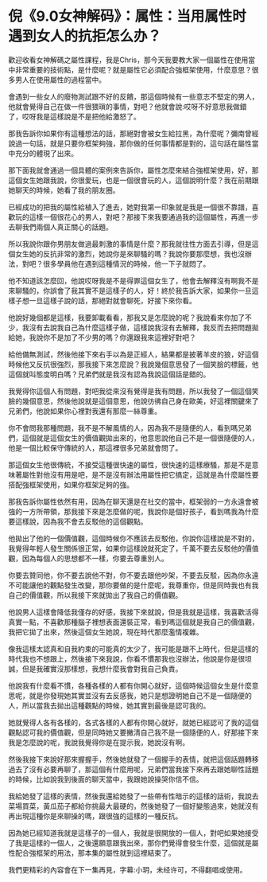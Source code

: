 # 倪《9.0女神解码》：属性：当用属性时遇到女人的抗拒怎么办？

歡迎收看女神解碼之屬性課程，我是Chris，那今天我要教大家一個屬性在使用當中非常重要的技術點，是什麼呢？就是屬性它必須配合強框架使用，什麼意思？很多男人在使用屬性的過程當中。

會遇到一些女人的廢物測試跟不好的反饋，那這個時候有一些意志不堅定的男人，他就會覺得自己在做一件很猥瑣的事情，對吧？他就會說:哎呀不好意思我做錯了，哎呀我是這樣說是不是把他給激怒了。

那我告訴你如果你有這種想法的話，那絕對會被女生給拉黑，為什麼呢？彌南曾經說過一句話，就是只要你框架夠強，那你做的任何事情都是對的，這句話在屬性當中充分的體現了出來。

那下面我就會通過一個具體的案例來告訴你，屬性怎麼來結合強框架使用，好，那這個女生她跟我說，你很愛玩，也是一個很會玩的人，這個說明什麼？我在前期跟她聊天的時候，她看了我的朋友圈。

已經成功的把我的屬性給植入了進去，她對我第一印象就是我是一個很不靠譜，喜歡玩的這樣一個很花心的男人，對吧？那接下來我要通過我的這個屬性，再進一步去聊我們兩個人真正關心的話題。

所以我說你跟你男朋友做過最刺激的事情是什麼？那我就往性方面去引導，但是這個女生她的反抗非常的激烈，她說你是來聊騷的嗎？我說你要那麼想，我也沒辦法，對吧？很多學員他在遇到這種情況的時候，他一下子就悶了。

他不知道該怎麼回，他說哎呀我是不是得罪這個女生了，他會去解釋沒有啊我不是來聊騷的，你誤會了我其實不是這樣子的人，好！終於我告訴大家，如果你一旦這樣子想一旦這樣子說的話，那絕對就會聊死，好接下來你看。

他說好幾個都是這樣，我要卸載看看，那我又是怎麼說的呢？我說看來你加了不少，我沒有去說我自己為什麼這樣子做，這樣說我沒有去解釋，我反而去把問題拋給她，我說你不是加了不少男的嗎？你還跟我來這裡好對吧？

給他備無測試，然後他接下來右手以為是正經人，結果都是披著羊皮的狼，好這個時候他又反抗很強烈，那我接下來怎麼說？我說幾個意思發了一個笑臉的標籤，他這個就叫態度明白嗎？兄弟們就是我沒有認為我說這個話是錯的。

我覺得你這個人有問題，對吧我從來沒有覺得是我有問題，所以我發了一個這個笑臉的幾個意思，然後他說就是這個意思，他說彷彿自己身在歐美，好這裡關鍵來了兄弟們，他說如果你心裡對我還有那麼一絲尊重。

你不會問我那種問題，我不是不解風情的人，因為我不是隨便的人，看到嗎兄弟們，這個就是這個女生的價值觀拋出來的，他意思說他自己不是一個很隨便的人，他是一個比較保守傳統的人，那這裡很多兄弟就會問了。

那這個女生他很傳統，不接受這種很快速的屬性，很快速的這樣療騷，那是不是意味著屬性對他沒有用是吧，是不是沒有辦法用屬性把它搞定，這就是為什麼屬性要搭配強框架使用，如果你框架足夠的強。

那我告訴你屬性依然有用，因為在聊天還是在社交的當中，框架弱的一方永遠會被強的一方所帶領，那我接下來是怎麼做的呢，我說你是個好孩子，看到嗎我為什麼要這樣說，因為我不會去反駁他的這個觀點。

他拋出了他的一個價值觀，這個時候你不應該去反駁他，你說你這樣說是不對的，我覺得年輕人發生關係很正常，如果你這樣說就死定了，千萬不要去反駁他的價值觀，因為每個人的思想都不一樣，你要去尊重別人。

你要去贊同他，你不要去說他不對，你不要去跟他吵架，不要去反駁，因為你永遠不可能讓他的觀點發生改變，那你要做的是什麼呢，我尊重你，但是同時我也有我自己的價值觀，所以我接下來就拋出了我自己的價值觀。

他說男人這樣會降低我僅存的好感，我接下來就說，但是我就是這樣，我喜歡活得真實一點，不喜歡那種腦子裡想表面還裝正常，看到嗎這個就是我自己的價值觀，我把它拋了出來，然後這個女生她說，現在時代那麼濫情複雜。

像我這樣太認真和自我約束的可能真的太少了，我可能是跟不上時代，但是這樣的時代我也不想跟上，然後接下來我說，你看不慣那我也沒辦法，他說是你是很坦誠，但是我確實沒那樣想，我想什麼我會對我自己負責。

他說我有什麼看不慣，各種各樣的人都有你開心就好，這個時候這個女生是什麼意思呢，就是你發現她其實並沒有去反感我，她只是想證明她自己不是一個隨便的人，所以當我去拋出這種觀點的時候，她其實到最後是認可我的。

她就覺得人各有各樣的，各式各樣的人都有你開心就好，就她已經認可了我的這個觀點認可我的價值觀，但是同時她又要撇清自己我不是一個隨便的人，好那接下來我是怎麼說的呢，我說我覺得你是在提示我，她說沒有啊。

然後我接下來說好那來握握手，然後她就發了一個握手的表情，就把這個話題轉移過去了沒有必要再聊了，那這個有什麼用呢，兄弟們當我接下來再去跟她聊性話題的時候，比如說我到後面的聊天當中，我跟她說操哭你信不信。

我給她發了這樣的表情，然後我還給她發了一些帶有性暗示的這樣的話術，我說去菜場買菜，黃瓜茄子都給你挑最大最硬的，然後她發了一個好變態過來，她就沒有再出現這種你是來聊操的嗎，跟很強的這樣的一種反抗。

因為她已經知道我就是這樣子的一個人，我就是很開放的一個人，對吧如果她接受了我是這樣的一個人，之後還願意跟我出來，那你們覺得會發生什麼，這個就是屬性配合強框架的用法，那本集的屬性就到這裡結束了。

我們更精彩的內容會在下一集再見，字幕:小玥，未经许可，不得翻唱或使用。